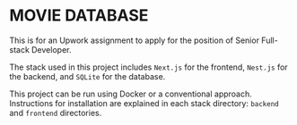 # MOVIE DATABASE

This is for an Upwork assignment to apply for the position of Senior Full-stack Developer.

The stack used in this project includes `Next.js` for the frontend, `Nest.js` for the backend, and `SQLite` for the database.

This project can be run using Docker or a conventional approach. Instructions for installation are explained in each stack directory: `backend` and `frontend` directories.

